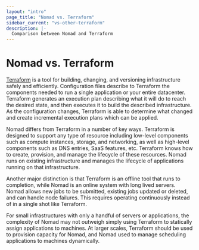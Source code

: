 ```yaml
---
layout: "intro"
page_title: "Nomad vs. Terraform"
sidebar_current: "vs-other-terraform"
description: |-
  Comparison between Nomad and Terraform
---
```


# Nomad vs. Terraform

[Terraform](https://www.terraform.io) is a tool for building, changing, and versioning
infrastructure safely and efficiently. Configuration files describe to Terraform
the components needed to run a single application or your entire datacenter. Terraform
generates an execution plan describing what it will do to reach the desired state,
and then executes it to build the described infrastructure. As the configuration changes,
Terraform is able to determine what changed and create incremental execution plans which can be applied.

Nomad differs from Terraform in a number of key ways. Terraform is designed to support
any type of resource including low-level components such as compute instances, storage,
and networking, as well as high-level components such as DNS entries, SaaS features, etc.
Terraform knows how to create, provision, and manage the lifecycle of these resources.
Nomad runs on existing infrastructure and manages the lifecycle of applications running
on that infrastructure.

Another major distinction is that Terraform is an offline tool that runs to completion,
while Nomad is an online system with long lived servers. Nomad allows new jobs to
be submitted, existing jobs updated or deleted, and can handle node failures. This
requires operating continuously instead of in a single shot like Terraform.

For small infrastructures with only a handful of servers or applications, the complexity
of Nomad may not outweigh simply using Terraform to statically assign applications to
machines. At larger scales, Terraform should be used to provision capacity for Nomad,
and Nomad used to manage scheduling applications to machines dynamically.

